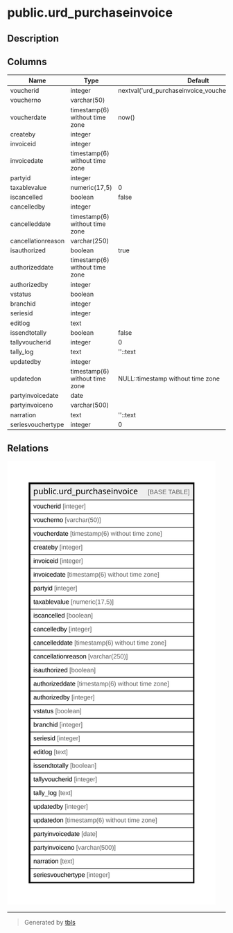 # public.urd_purchaseinvoice

## Description

## Columns

| Name | Type | Default | Nullable | Children | Parents | Comment |
| ---- | ---- | ------- | -------- | -------- | ------- | ------- |
| voucherid | integer | nextval('urd_purchaseinvoice_voucherid_seq'::regclass) | false |  |  |  |
| voucherno | varchar(50) |  | true |  |  |  |
| voucherdate | timestamp(6) without time zone | now() | true |  |  |  |
| createby | integer |  | true |  |  |  |
| invoiceid | integer |  | true |  |  |  |
| invoicedate | timestamp(6) without time zone |  | true |  |  |  |
| partyid | integer |  | true |  |  |  |
| taxablevalue | numeric(17,5) | 0 | true |  |  |  |
| iscancelled | boolean | false | true |  |  |  |
| cancelledby | integer |  | true |  |  |  |
| cancelleddate | timestamp(6) without time zone |  | true |  |  |  |
| cancellationreason | varchar(250) |  | true |  |  |  |
| isauthorized | boolean | true | false |  |  |  |
| authorizeddate | timestamp(6) without time zone |  | true |  |  |  |
| authorizedby | integer |  | true |  |  |  |
| vstatus | boolean |  | true |  |  |  |
| branchid | integer |  | true |  |  |  |
| seriesid | integer |  | true |  |  |  |
| editlog | text |  | true |  |  |  |
| issendtotally | boolean | false | true |  |  |  |
| tallyvoucherid | integer | 0 | true |  |  |  |
| tally_log | text | ''::text | true |  |  |  |
| updatedby | integer |  | true |  |  |  |
| updatedon | timestamp(6) without time zone | NULL::timestamp without time zone | true |  |  |  |
| partyinvoicedate | date |  | true |  |  |  |
| partyinvoiceno | varchar(500) |  | true |  |  |  |
| narration | text | ''::text | true |  |  |  |
| seriesvouchertype | integer | 0 | true |  |  |  |

## Relations

![er](public.urd_purchaseinvoice.svg)

---

> Generated by [tbls](https://github.com/k1LoW/tbls)
